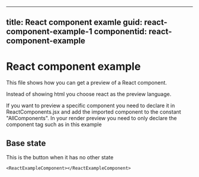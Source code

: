 ﻿---
title: React component examle
guid: react-component-example-1
componentid: react-component-example
----
# React component example 
This file shows how you can get a preview of a React component.

Instead of showing html you choose react as the preview language.

If you want to preview a specific component you need to declare it in ReactComponents.jsx and add the imported component to the constant "AllComponents". In your render preview you need to only declare the component tag such as in this example


## Base state
This is the button when it has no other state
```react
<ReactExampleComponent></ReactExampleComponent>
```
